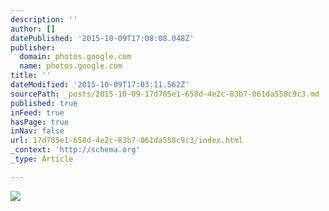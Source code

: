 ```yaml
---
description: ''
author: []
datePublished: '2015-10-09T17:08:08.048Z'
publisher:
  domain: photos.google.com
  name: photos.google.com
title: ''
dateModified: '2015-10-09T17:03:11.562Z'
sourcePath: _posts/2015-10-09-17d705e1-658d-4e2c-83b7-061da558c9c3.md
published: true
inFeed: true
hasPage: true
inNav: false
url: 17d705e1-658d-4e2c-83b7-061da558c9c3/index.html
_context: 'http://schema.org'
_type: Article

---
```

![](https://lh3.googleusercontent.com/vJDNFAh9cOtjTYcJ2vlURmMX_2MZQw8UGSrJfqytmM47w03QSA52LGMMHfKsjtxNzB5bRl8xVHQPj5BnwjSZ7h7DA9HwXtp2_MJBgVbS97iShvYEvTHiYpCObicMAx_9cOxTgjbEptzac29WuoKzqGE803x-SnTzBWf_JSGT9uqthR7poTaH-tE-HlS4v4s7zUTwdNjRofl15Rx8XjzSF-cYegqmmcMCk8kQIOuUxgk8TYpydB41QzZ8LaHpedikLjeqJSxtEssHTkQfcx146e_zjQTk5GXrT5QKo1F7T_Q0Y3hUmDTXONtm2UU3SWhTiv4JPq9UH8i2YxZ816rNC2bdkFQG6MFA6fRYQCZNmWk5qKTSFMz8Btw6rXC64kiO1s46lG0Ndc80F8MBM3RgCRTfhuDeutvUYMpwhSAccIS6Ntbqfb2YwbrwSwk-M7DJ5QAowl4A_itzg5g64rHDgW46I_y-HrdkVI-jO3rVpg4doFo1hF68L799GFWus4LvsZzYQ266RKd2hhk8avz6_uquk3Sz0JTwgXdAdOZT5M6y=w1259-h975-no)